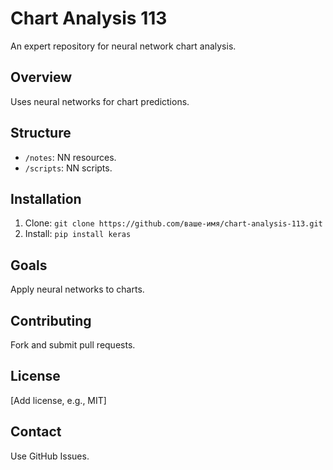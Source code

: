 # Chart Analysis 113
An expert repository for neural network chart analysis.

## Overview
Uses neural networks for chart predictions.

## Structure
- `/notes`: NN resources.
- `/scripts`: NN scripts.

## Installation
1. Clone: `git clone https://github.com/ваше-имя/chart-analysis-113.git`
2. Install: `pip install keras`

## Goals
Apply neural networks to charts.

## Contributing
Fork and submit pull requests.

## License
[Add license, e.g., MIT]

## Contact
Use GitHub Issues.
